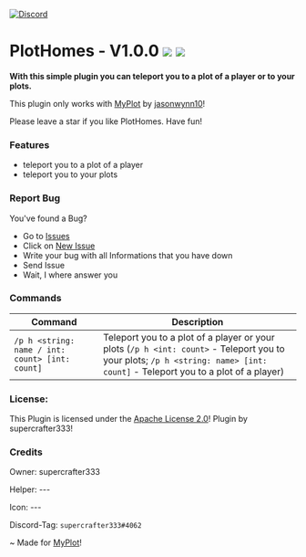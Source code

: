 [![Discord](https://img.shields.io/badge/chat-on%20discord-7289da.svg)](https://discord.gg/ca6cWPpERp)
# PlotHomes - V1.0.0   [![](https://poggit.pmmp.io/shield.state/PlotHomes)](https://poggit.pmmp.io/p/theSpawn) [![](https://poggit.pmmp.io/shield.dl.total/PlotHomes)](https://poggit.pmmp.io/p/PlotHomes)

**With this simple plugin you can teleport you to a plot of a player or to your plots.**

This plugin only works with [MyPlot](https://poggit.pmmp.io/p/MyPlot) by [jasonwynn10](https://github.com/jasonwynn10)!

Please leave a star if you like PlotHomes. Have fun!

### Features
- teleport you to a plot of a player
- teleport you to your plots

### Report Bug
You've found a Bug?
- Go to [Issues](https://github.com/supercrafter333/PlotHomes/issues)
- Click on [New Issue](https://github.com/supercrafter333/PlotHomes/issues/new/choose)
- Write your bug with all Informations that you have down
- Send Issue
- Wait, I where answer you

### Commands
|**Command**|**Description**|
|-----------|---------------|
|`/p h <string: name / int: count> [int: count]`|Teleport you to a plot of a player or your plots (`/p h <int: count>` - Teleport you to your plots; `/p h <string: name> [int: count]` - Teleport you to a plot of a player)|

### License:
This Plugin is licensed under the [Apache License 2.0](/LICENSE)! Plugin by supercrafter333!

### Credits

Owner: supercrafter333

Helper: ---

Icon: ---

Discord-Tag: `supercrafter333#4062`

~ Made for [MyPlot](https://poggit.pmmp.io/p/MyPlot)!
